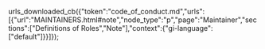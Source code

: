 urls_downloaded_cb({"token":"code_of_conduct.md","urls":[{"url":"MAINTAINERS.html#note","node_type":"p","page":"Maintainer","sections":["Definitions of Roles","Note"],"context":{"gi-language":["default"]}}]});